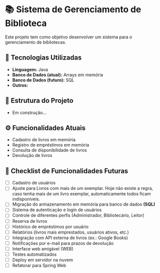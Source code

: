 # 📚 Sistema de Gerenciamento de Biblioteca

Este projeto tem como objetivo desenvolver um sistema para o gerenciamento de bibliotecas.


## 🚀 Tecnologias Utilizadas
- **Linguagem:** Java
- **Banco de Dados (atual):** Arrays em memória
- **Banco de Dados (futuro):** SQL
- **Outros:**


## 📂 Estrutura do Projeto

- Em construção...


## ⚙️ Funcionalidades Atuais
- Cadastro de livros em memória
- Registro de empréstimos em memória
- Consulta de disponibilidade de livros
- Devolução de livros


## 📝 Checklist de Funcionalidades Futuras
- [ ] Cadastro de usuários
- [ ] Ajuste para Livros com mais de um exemplar. Hoje não existe a regra, caso tenha mais de um livro exemplar, automaticamente todos ficam indisponíveis.
- [ ] Migração do armazenamento em memória para banco de dados **(SQL)**
- [ ] Sistema de autenticação e login de usuários
- [ ] Controle de diferentes perfis (Administrador, Bibliotecário, Leitor)
- [ ] Reserva de livros
- [ ] Histórico de empréstimos por usuário
- [ ] Relatórios (livros mais emprestados, usuários ativos, etc.)
- [ ] Integração com API externa de livros (ex.: Google Books)
- [ ] Notificações por e-mail para prazos de devolução
- [ ] Interface web amigável (WEB)
- [ ] Testes automatizados
- [ ] Deploy em servidor na nuvem
- [ ] Refatorar para Spring Web
